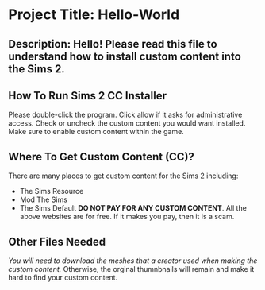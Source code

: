 # Project Title: Hello-World 
## Description: Hello! Please read this file to understand how to install custom content into the Sims 2. 
## How To Run Sims 2 CC Installer
Please double-click the program. Click allow if it asks for administrative access. Check or uncheck the custom content you would want installed. Make sure to enable custom content within the game. 
## Where To Get Custom Content (CC)?
There are many places to get custom content for the Sims 2 including:
- The Sims Resource
- Mod The Sims
- The Sims Default
**DO NOT PAY FOR ANY CUSTOM CONTENT**. All the above websites are for free. If it makes you pay, then it is a scam.
## Other Files Needed
*You will need to download the meshes that a creator used when making the custom content.* Otherwise, the orginal thumnbnails will remain and make it hard to find your custom content.
